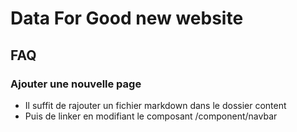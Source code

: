 # Data For Good new website


## FAQ
### Ajouter une nouvelle page
- Il suffit de rajouter un fichier markdown dans le dossier content
- Puis de linker en modifiant le composant /component/navbar

